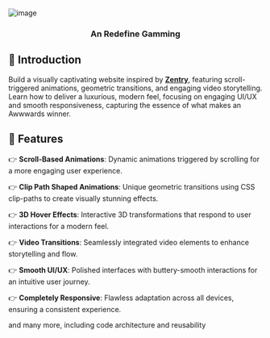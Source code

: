 <div align="">
  <br />

   ![image](https://github.com/user-attachments/assets/6e0e7291-dbc1-4921-8c6f-b54359d409b1)

  <h3 align="center">An Redefine Gamming</h3>


## <a name="introduction">🤖 Introduction</a>

Build a visually captivating website inspired by **[Zentry](https://zentry.com/)**, featuring scroll-triggered animations, geometric transitions, and engaging video storytelling. Learn how to deliver a luxurious, modern feel, focusing on engaging UI/UX and smooth responsiveness, capturing the essence of what makes an Awwwards winner.

## <a name="features">🔋 Features</a>

👉 **Scroll-Based Animations**: Dynamic animations triggered by scrolling for a more engaging user experience.

👉 **Clip Path Shaped Animations**: Unique geometric transitions using CSS clip-paths to create visually stunning effects.

👉 **3D Hover Effects**: Interactive 3D transformations that respond to user interactions for a modern feel.

👉 **Video Transitions**: Seamlessly integrated video elements to enhance storytelling and flow.

👉 **Smooth UI/UX**: Polished interfaces with buttery-smooth interactions for an intuitive user journey.

👉 **Completely Responsive**: Flawless adaptation across all devices, ensuring a consistent experience.

and many more, including code architecture and reusability

